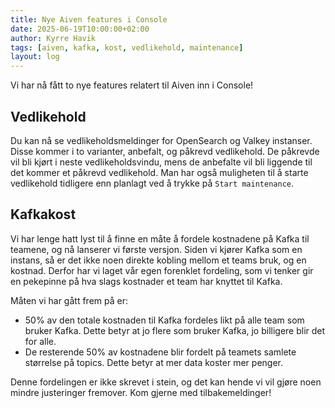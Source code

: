 ```yaml
---
title: Nye Aiven features i Console
date: 2025-06-19T10:00:00+02:00
author: Kyrre Havik
tags: [aiven, kafka, kost, vedlikehold, maintenance]
layout: log
---
```


Vi har nå fått to nye features relatert til Aiven inn i Console!

## Vedlikehold

Du kan nå se vedlikeholdsmeldinger for OpenSearch og Valkey instanser.
Disse kommer i to varianter, anbefalt, og påkrevd vedlikehold.
De påkrevde vil bli kjørt i neste vedlikeholdsvindu, mens de anbefalte vil bli liggende til det kommer et påkrevd vedlikehold.
Man har også muligheten til å starte vedlikehold tidligere enn planlagt ved å trykke på `Start maintenance`.

## Kafkakost

Vi har lenge hatt lyst til å finne en måte å fordele kostnadene på Kafka til teamene, og nå lanserer vi første versjon.
Siden vi kjører Kafka som en instans, så er det ikke noen direkte kobling mellom et teams bruk, og en kostnad.
Derfor har vi laget vår egen forenklet fordeling, som vi tenker gir en pekepinne på hva slags kostnader et team har knyttet til Kafka.

Måten vi har gått frem på er:
- 50% av den totale kostnaden til Kafka fordeles likt på alle team som bruker Kafka.
  Dette betyr at jo flere som bruker Kafka, jo billigere blir det for alle.
- De resterende 50% av kostnadene blir fordelt på teamets samlete størrelse på topics.
  Dette betyr at mer data koster mer penger.

Denne fordelingen er ikke skrevet i stein, og det kan hende vi vil gjøre noen mindre justeringer fremover.
Kom gjerne med tilbakemeldinger!
